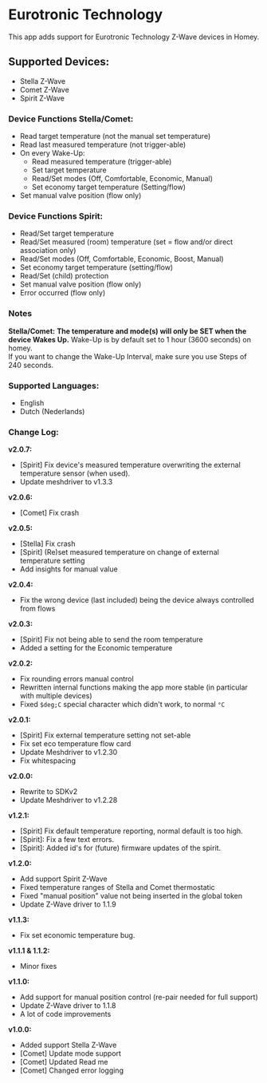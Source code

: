 # Eurotronic Technology
This app adds support for Eurotronic Technology Z-Wave devices in Homey.

## Supported Devices:
+ Stella Z-Wave
+ Comet Z-Wave
+ Spirit Z-Wave

### Device Functions Stella/Comet:
+ Read target temperature (not the manual set temperature)
+ Read last measured temperature (not trigger-able)
+ On every Wake-Up:
  - Read measured temperature (trigger-able)
  - Set target temperature
  - Read/Set modes (Off, Comfortable, Economic, Manual)
  - Set economy target temperature (Setting/flow)
+ Set manual valve position (flow only)

### Device Functions Spirit:
+ Read/Set target temperature
+ Read/Set measured (room) temperature (set = flow and/or direct association only)
+ Read/Set modes (Off, Comfortable, Economic, Boost, Manual)
+ Set economy target temperature (setting/flow)
+ Read/Set (child) protection
+ Set manual valve position (flow only)
+ Error occurred (flow only)

### Notes
**Stella/Comet:**
**The temperature and mode(s) will only be SET when the device Wakes Up.**
Wake-Up is by default set to 1 hour (3600 seconds) on homey.  
If you want to change the Wake-Up Interval, make sure you use Steps of 240 seconds.

### Supported Languages:
* English
* Dutch (Nederlands)

### Change Log:
**v2.0.7:**
- [Spirit] Fix device's measured temperature overwriting the external temperature sensor (when used).
- Update meshdriver to v1.3.3

**v2.0.6:**
- [Comet] Fix crash

**v2.0.5:**
- [Stella] Fix crash
- [Spirit] (Re)set measured temperature on change of external temperature setting
- Add insights for manual value

**v2.0.4:**
- Fix the wrong device (last included) being the device always controlled from flows

**v2.0.3:**
- [Spirit] Fix not being able to send the room temperature
- Added a setting for the Economic temperature

**v2.0.2:**
- Fix rounding errors manual control
- Rewritten internal functions making the app more stable (in particular with multiple devices)
- Fixed `$deg;C` special character which didn't work, to normal `°C`

**v2.0.1:**
- [Spirit] Fix external temperature setting not set-able
- Fix set eco temperature flow card
- Update Meshdriver to v1.2.30
- Fix whitespacing

**v2.0.0:**
- Rewrite to SDKv2
- Update Meshdriver to v1.2.28

**v1.2.1:**
- [Spirit] Fix default temperature reporting, normal default is too high.
- [Spirit]: Fix a few text errors.
- [Spirit]: Added id's for (future) firmware updates of the spirit.

**v1.2.0:**
- Add support Spirit Z-Wave
- Fixed temperature ranges of Stella and Comet thermostatic
- Fixed "manual position" value not being inserted in the global token
- Update Z-Wave driver to 1.1.9

**v1.1.3:**
- Fix set economic temperature bug.

**v1.1.1 & 1.1.2:**
- Minor fixes

**v1.1.0:**
- Add support for manual position control (re-pair needed for full support)
- Update Z-Wave driver to 1.1.8
- A lot of code improvements

**v1.0.0:**  
- Added support Stella Z-Wave
- [Comet] Update mode support
- [Comet] Updated Read me
- [Comet] Changed error logging
